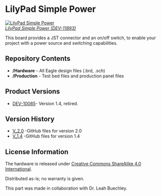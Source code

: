 LilyPad Simple Power
====================

[![LilyPad Simple Power](https://cdn.sparkfun.com//assets/parts/8/3/2/4/11893-02.jpg)  
*LilyPad Simple Power (DEV-11893)*](https://www.sparkfun.com/products/11893)

This board provides a JST connector and an on/off switch, to enable your project with a power source and switching capabilities. 

Repository Contents
-------------------

* **/Hardware** - All Eagle design files (.brd, .sch)
* **/Production** - Test bed files and production panel files

Product Versions
----------------
* [DEV-10085](https://www.sparkfun.com/products/retired/10085)- Version 1.4, retired. 

Version History
---------------
* [V_2.0](https://github.com/sparkfun/LilyPad_Simple_Power/tree/V_2.0) -GitHub files for version 2.0
* [V_1.4](https://github.com/sparkfun/LilyPad_Simple_Power/tree/V_1.4) -GitHub files for version 1.4

License Information
-------------------
The hardware is released under [Creative Commons ShareAlike 4.0 International](https://creativecommons.org/licenses/by-sa/4.0/).

Distributed as-is; no warranty is given.

This part was made in collaboration with Dr. Leah Buechley.